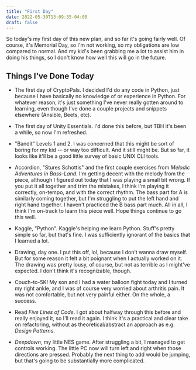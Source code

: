 ```yaml
---
title: "First Day"
date: 2022-05-30T13:09:35-04:00
draft: false
---
```

So today's my first day of this new plan, and so far it's going fairly well.  Of course, it's Memorial Day, so I'm not working, so my obligations are low compared to normal.  And my kid's been grabbing me a lot to assist him in doing his things, so I don't know how well this will go in the future.

## Things I've Done Today

- The first day of CryptoPals.  I decided I'd do any code in Python, just because I have basically no knowledge of or experience in Python.  For whatever reason, it's just something I've never really gotten around to learning, even though I've done a couple projects and snippets elsewhere (Ansible, Beets, etc).

- The first day of Unity Essentials.  I'd done this before, but TBH it's been a while, so now I'm refreshed.

- "Bandit" Levels 1 and 2.  I was concerned that this might be sort of boring for my kid -- or way too difficult.  And it still might be.  But so far, it looks like it'll be a good little survey of basic UNIX CLI tools.

- Accordion, "Stures Schottis" and the first couple exercises from _Melodic Adventures in Bass-Land_.  I'm getting decent with the melody from the piece, although I figured out today that I was playing a small bit wrong.  If you put it all together and trim the mistakes, I think I'm playing it correctly, on-tempo, and with the correct rhythm.  The bass part for A is similarly coming together, but I'm struggling to put the left hand and right hand together.  I haven't practiced the B bass part much.  All in all, I think I'm on-track to learn this piece well.  Hope things continue to go this well.

- Kaggle, "Python".  Kaggle's helping me learn Python.  Stuff's pretty simple so far, but that's fine.  I was sufficiently ignorant of the basics that I learned a lot.

- Drawing, day one.  I put this off, lol, because I don't wanna draw myself.  But for some reason it felt a bit poignant when I actually worked on it.  The drawing was pretty lousy, of course, but not as terrible as I might've expected.  I don't think it's recognizable, though.

- Couch-to-5K!  My son and I had a water balloon fight today and I turned my right ankle, and I was of course very worried about arthritis pain.  It was not comfortable, but not very painful either.  On the whole, a success.

- Read _Five Lines of Code_.  I got about halfway through this before and really enjoyed it, so I'll read it again.  I think it's a practical and clear take on refactoring, without as theoretical/abstract an approach as e.g. _Design Patterns_.

- _Deepdown_, my little NES game.  After struggling a bit, I managed to get controls working.  The little PC now will turn left and right when those directions are pressed.  Probably the next thing to add would be jumping, but that's going to be substantially more complicated.
